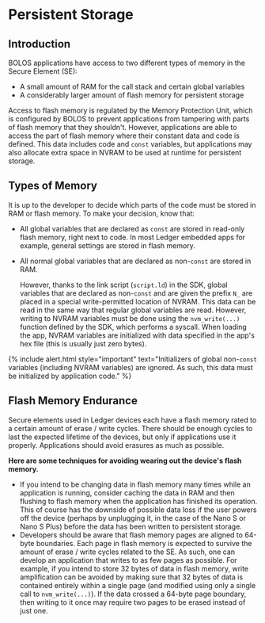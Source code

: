 # Persistent Storage


## Introduction

BOLOS applications have access to two different types of memory in the Secure Element (SE):
- A small amount of RAM for the call stack and certain global variables
- A considerably larger amount of flash memory for persistent storage

Access to flash memory is regulated by the Memory Protection Unit, which is configured by BOLOS to prevent applications from tampering with parts of flash memory that they shouldn't. However, applications are able to access the part of flash memory where their constant data and code is defined. This data includes code and `const` variables, but applications may also allocate extra space in NVRAM to be used at runtime for persistent storage.

## Types of Memory

It is up to the developer to decide which parts of the code must be stored in RAM or flash memory. To make your decision, know that:

- All global variables that are declared as `const` are stored in read-only flash memory, right next to code. In most Ledger embedded apps for example, general settings are stored in flash memory.
- All normal global variables that are declared as non-`const` are stored in RAM. 
	
	However, thanks to the link script (`script.ld`) in the SDK, global variables that are declared as non-`const` and are given the prefix `N_` are placed in a special write-permitted location of NVRAM. This data can be read in the same way that regular global variables are read. However, writing to NVRAM variables must be done using the `nvm_write(...)` function defined by the SDK, which performs a syscall. When loading the app, NVRAM variables are initialized with data specified in the app's hex file (this is usually just zero bytes).

<!--  -->
{% include alert.html style="important" text="Initializers of global non-<code>const</code> variables (including NVRAM variables) are ignored. As such, this data must be initialized by application code." %}
<!--  -->

## Flash Memory Endurance

Secure elements used in Ledger devices each have a flash memory rated to a certain amount of erase / write cycles. There should be enough cycles to last the expected lifetime of the devices, but only if applications use it properly. Applications should avoid erasures as much as possible.


**Here are some techniques for avoiding wearing out the device's flash memory.**

- If you intend to be changing data in flash memory many times while an application is running, consider caching the data in RAM and then flushing to flash memory when the application has finished its operation. This of course has the downside of possible data loss if the user powers off the device (perhaps by unplugging it, in the case of the Nano S or Nano S Plus) before the data has been written to persistent storage.
- Developers should be aware that flash memory pages are aligned to 64-byte boundaries. Each page in flash memory is expected to survive the amount of erase / write cycles related to the SE. As such, one can develop an application that writes to as few pages as possible. For example, if you intend to store 32 bytes of data in flash memory, write amplification can be avoided by making sure that 32 bytes of data is contained entirely within a single page (and modified using only a single call to `nvm_write(...)`). If the data crossed a 64-byte page boundary, then writing to it once may require two pages to be erased instead of just one.

